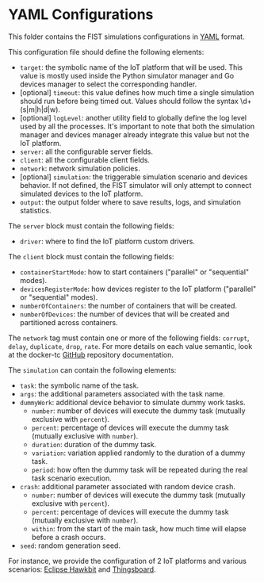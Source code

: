 # YAML Configurations

This folder contains the FIST simulations configurations in [YAML](https://yaml.org/) format.

This configuration file should define the following elements:
- `target`: the symbolic name of the IoT platform that will be used. This value is mostly used inside the Python simulator manager and Go devices manager to select the corresponding handler.
- [optional] `timeout`: this value defines how much time a single simulation should run before being timed out. Values should follow the syntax \d+(s|m|h|d|w).
- [optional] `logLevel`: another utility field to globally define the log level used by all the processes. It's important to note that both the simulation manager and devices manager already integrate this value but not the IoT platform.
- `server`: all the configurable server fields.
- `client`: all the configurable client fields.
- `network`: network simulation policies.
- [optional] `simulation`: the triggerable simulation scenario and devices behavior. If not defined, the FIST simulator will only attempt to connect simulated devices to the IoT platform.
- `output`: the output folder where to save results, logs, and simulation statistics.

The `server` block must contain the following fields:
- `driver`: where to find the IoT platform custom drivers.

The `client` block must contain the following fields:
- `containerStartMode`: how to start containers ("parallel" or "sequential" modes).
- `devicesRegisterMode`: how devices register to the IoT platform ("parallel" or "sequential" modes).
- `numberOfContainers`: the number of containers that will be created.
- `numberOfDevices`: the number of devices that will be created and partitioned across containers.

The `network` tag must contain one or more of the following fields: `corrupt`, `delay`, `duplicate`, `drop`, `rate`.
For more details on each value semantic, look at the docker-tc [GitHub](https://github.com/lukaszlach/docker-tc) repository documentation.

The `simulation` can contain the following elements:

- `task`: the symbolic name of the task.
- `args`: the additional parameters associated with the task name.
- `dummyWork`: additional device behavior to simulate dummy work tasks.
  - `number`: number of devices will execute the dummy task (mutually exclusive with `percent`).
  - `percent`: percentage of devices will execute the dummy task (mutually exclusive with `number`).
  - `duration`: duration of the dummy task.
  - `variation`: variation applied randomly to the duration of a dummy task.
  - `period`: how often the dummy task will be repeated during the real task scenario execution.
- `crash`: additional parameter associated with random device crash.
  - `number`: number of devices will execute the dummy task (mutually exclusive with `percent`).
  - `percent`: percentage of devices will execute the dummy task (mutually exclusive with `number`).
  - `within`: from the start of the main task, how much time will elapse before a crash occurs.
- `seed`: random generation seed.

For instance, we provide the configuration of 2 IoT platforms and various scenarios: [Eclipse Hawkbit](hawkbit) and [Thingsboard](thingsboard).


